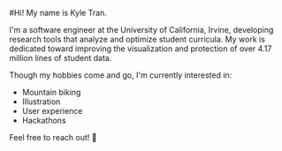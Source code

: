 #Hi! My name is Kyle Tran.

I'm a software engineer at the University of California, Irvine, developing research tools that analyze and optimize student curricula. My work is dedicated toward improving the visualization and protection of over 4.17 million lines of student data.

Though my hobbies come and go, I'm currently interested in:
- Mountain biking
- Illustration
- User experience
- Hackathons

Feel free to reach out! 🎐
